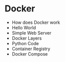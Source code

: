 # Docker
-  How does Docker work
-  Hello World
-  Simple Web Server
-  Docker Layers
-  Python Code
-  Container Registry
-  Docker Compose
